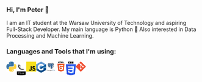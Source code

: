 ### Hi, I'm Peter 👋 
I am an IT student at the Warsaw University of Technology and aspiring Full-Stack Developer.
My main language is Python 🐍 Also interested in Data Processing and Machine Learning.

### Languages and Tools that I'm using:
<img align="left" alt="Python" width="26px" src="https://github.com/piotrzegarek/piotrzegarek/blob/main/img/python.png" />
<img align="left" alt="flask" width="26px" src="https://github.com/piotrzegarek/piotrzegarek/blob/main/img/flask.png" />
<img align="left" alt="JS" width="26px" src="https://github.com/piotrzegarek/piotrzegarek/blob/main/img/js.png" />
<img align="left" alt="C++" width="26px" src="https://github.com/piotrzegarek/piotrzegarek/blob/main/img/cplusplus.png" />
<img align="left" alt="Postgres" width="26px" src="https://github.com/piotrzegarek/piotrzegarek/blob/main/img/postgres.png" />
<img align="left" alt="HTML" width="26px" src="https://github.com/piotrzegarek/piotrzegarek/blob/main/img/html.png" />
<img align="left" alt="CSS" width="26px" src="https://github.com/piotrzegarek/piotrzegarek/blob/main/img/css.png" />
<img align="left" alt="GIT" width="26px" src="https://github.com/piotrzegarek/piotrzegarek/blob/main/img/git.png" />
